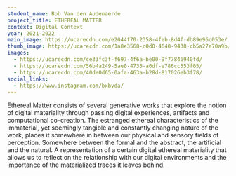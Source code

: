 ```yaml
---
student_name: Bob Van den Audenaerde
project_title: ETHEREAL MATTER
context: Digital Context
year: 2021-2022
main_image: https://ucarecdn.com/e2044f70-2358-4feb-8d4f-db89e96c053e/
thumb_image: https://ucarecdn.com/1a8e3568-c0d0-4640-9438-cb5a27e70a9b/
images:
  - https://ucarecdn.com/ce33fc3f-f697-4f6a-be00-9f77846940fd/
  - https://ucarecdn.com/56b4a249-5ae0-4735-a0df-e786cc553f05/
  - https://ucarecdn.com/40de0d65-0afa-463a-b28d-817026eb3f78/
social_links:
  - https://www.instagram.com/bxbvda/
---
```

Ethereal Matter consists of several generative works that explore the notion of digital materiality through passing digital experiences, artifacts and computational co-creation. The estranged ethereal characteristics of the immaterial, yet seemingly tangible and constantly changing nature of the work, places it somewhere in between our physical and sensory fields of perception. Somewhere between the formal and the abstract, the artificial and the natural. A representation of a certain digital ethereal materiality that allows us to reflect on the relationship with our digital environments and the importance of the materialized traces it leaves behind.